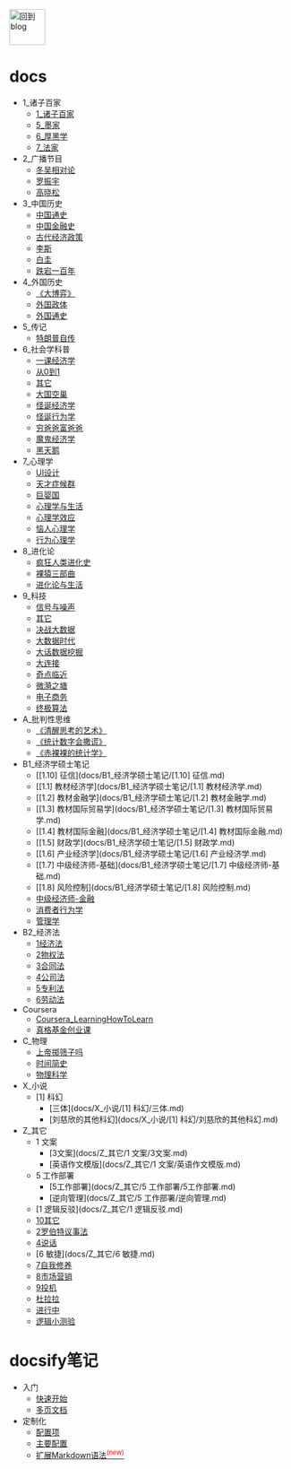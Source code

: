 <a href="http://www.guofei.site" target='blog'>
<img src="http://www.guofei.site/public/img/unicorn.png"  alt="回到blog" height="64" width="64">
</a>

# docs
* 1_诸子百家
    * [1_诸子百家](docs/1_诸子百家/1_诸子百家.md)
    * [5_墨家](docs/1_诸子百家/5_墨家.md)
    * [6_厚黑学](docs/1_诸子百家/6_厚黑学.md)
    * [7_法家](docs/1_诸子百家/7_法家.md)
* 2_广播节目
    * [冬吴相对论](docs/2_广播节目/冬吴相对论.md)
    * [罗振宇](docs/2_广播节目/罗振宇.md)
    * [高晓松](docs/2_广播节目/高晓松.md)
* 3_中国历史
    * [中国通史](docs/3_中国历史/中国通史.md)
    * [中国金融史](docs/3_中国历史/中国金融史.md)
    * [古代经济政策](docs/3_中国历史/古代经济政策.md)
    * [李斯](docs/3_中国历史/李斯.md)
    * [白圭](docs/3_中国历史/白圭.md)
    * [跌宕一百年](docs/3_中国历史/跌宕一百年.md)
* 4_外国历史
    * [《大博弈》](docs/4_外国历史/《大博弈》.md)
    * [外国政体](docs/4_外国历史/外国政体.md)
    * [外国通史](docs/4_外国历史/外国通史.md)
* 5_传记
    * [特朗普自传](docs/5_传记/特朗普自传.md)
* 6_社会学科普
    * [一课经济学](docs/6_社会学科普/一课经济学.md)
    * [从0到1](docs/6_社会学科普/从0到1.md)
    * [其它](docs/6_社会学科普/其它.md)
    * [大国空巢](docs/6_社会学科普/大国空巢.md)
    * [怪诞经济学](docs/6_社会学科普/怪诞经济学.md)
    * [怪诞行为学](docs/6_社会学科普/怪诞行为学.md)
    * [穷爸爸富爸爸](docs/6_社会学科普/穷爸爸富爸爸.md)
    * [魔鬼经济学](docs/6_社会学科普/魔鬼经济学.md)
    * [黑天鹅](docs/6_社会学科普/黑天鹅.md)
* 7_心理学
    * [UI设计](docs/7_心理学/UI设计.md)
    * [天才症候群](docs/7_心理学/天才症候群.md)
    * [巨婴国](docs/7_心理学/巨婴国.md)
    * [心理学与生活](docs/7_心理学/心理学与生活.md)
    * [心理学效应](docs/7_心理学/心理学效应.md)
    * [恼人心理学](docs/7_心理学/恼人心理学.md)
    * [行为心理学](docs/7_心理学/行为心理学.md)
* 8_进化论
    * [疯狂人类进化史](docs/8_进化论/疯狂人类进化史.md)
    * [裸猿三部曲](docs/8_进化论/裸猿三部曲.md)
    * [进化论与生活](docs/8_进化论/进化论与生活.md)
* 9_科技
    * [信号与噪声](docs/9_科技/信号与噪声.md)
    * [其它](docs/9_科技/其它.md)
    * [决战大数据](docs/9_科技/决战大数据.md)
    * [大数据时代](docs/9_科技/大数据时代.md)
    * [大话数据挖掘](docs/9_科技/大话数据挖掘.md)
    * [大连接](docs/9_科技/大连接.md)
    * [奇点临近](docs/9_科技/奇点临近.md)
    * [微漪之塘](docs/9_科技/微漪之塘.md)
    * [电子商务](docs/9_科技/电子商务.md)
    * [终极算法](docs/9_科技/终极算法.md)
* A_批判性思维
    * [《清醒思考的艺术》](docs/A_批判性思维/《清醒思考的艺术》.md)
    * [《统计数字会撒谎》](docs/A_批判性思维/《统计数字会撒谎》.md)
    * [《赤裸裸的统计学》](docs/A_批判性思维/《赤裸裸的统计学》.md)
* B1_经济学硕士笔记
    * [[1.10] 征信](docs/B1_经济学硕士笔记/[1.10] 征信.md)
    * [[1.1] 教材经济学](docs/B1_经济学硕士笔记/[1.1] 教材经济学.md)
    * [[1.2] 教材金融学](docs/B1_经济学硕士笔记/[1.2] 教材金融学.md)
    * [[1.3] 教材国际贸易学](docs/B1_经济学硕士笔记/[1.3] 教材国际贸易学.md)
    * [[1.4] 教材国际金融](docs/B1_经济学硕士笔记/[1.4] 教材国际金融.md)
    * [[1.5] 财政学](docs/B1_经济学硕士笔记/[1.5] 财政学.md)
    * [[1.6] 产业经济学](docs/B1_经济学硕士笔记/[1.6] 产业经济学.md)
    * [[1.7] 中级经济师-基础](docs/B1_经济学硕士笔记/[1.7] 中级经济师-基础.md)
    * [[1.8] 风险控制](docs/B1_经济学硕士笔记/[1.8] 风险控制.md)
    * [中级经济师-金融](docs/B1_经济学硕士笔记/中级经济师-金融.md)
    * [消费者行为学](docs/B1_经济学硕士笔记/消费者行为学.md)
    * [管理学](docs/B1_经济学硕士笔记/管理学.md)
* B2_经济法
    * [1经济法](docs/B2_经济法/1经济法.md)
    * [2物权法](docs/B2_经济法/2物权法.md)
    * [3合同法](docs/B2_经济法/3合同法.md)
    * [4公司法](docs/B2_经济法/4公司法.md)
    * [5专利法](docs/B2_经济法/5专利法.md)
    * [6劳动法](docs/B2_经济法/6劳动法.md)
* Coursera
    * [Coursera_LearningHowToLearn](docs/Coursera/Coursera_LearningHowToLearn.md)
    * [真格基金创业课](docs/Coursera/真格基金创业课.md)
* C_物理
    * [上帝掷筛子吗](docs/C_物理/上帝掷筛子吗.md)
    * [时间简史](docs/C_物理/时间简史.md)
    * [物理科学](docs/C_物理/物理科学.md)
* X_小说
    * [1] 科幻
        * [三体](docs/X_小说/[1] 科幻/三体.md)
        * [刘慈欣的其他科幻](docs/X_小说/[1] 科幻/刘慈欣的其他科幻.md)
* Z_其它
    * 1 文案
        * [3文案](docs/Z_其它/1 文案/3文案.md)
        * [英语作文模版](docs/Z_其它/1 文案/英语作文模版.md)
    * 5 工作部署
        * [5工作部署](docs/Z_其它/5 工作部署/5工作部署.md)
        * [逆向管理](docs/Z_其它/5 工作部署/逆向管理.md)
    * [1 逻辑反驳](docs/Z_其它/1 逻辑反驳.md)
    * [10其它](docs/Z_其它/10其它.md)
    * [2罗伯特议事法](docs/Z_其它/2罗伯特议事法.md)
    * [4说话](docs/Z_其它/4说话.md)
    * [6 敏捷](docs/Z_其它/6 敏捷.md)
    * [7自我修养](docs/Z_其它/7自我修养.md)
    * [8市场营销](docs/Z_其它/8市场营销.md)
    * [9投机](docs/Z_其它/9投机.md)
    * [杜拉拉](docs/Z_其它/杜拉拉.md)
    * [进行中](docs/Z_其它/进行中.md)
    * [逻辑小测验](docs/Z_其它/逻辑小测验.md)


# docsify笔记
* 入门
    * [快速开始](建站日志/quickstart.md)
    * [多页文档](建站日志/more-pages.md)
* 定制化
    * [配置项](建站日志/configuration.md)
    * [主要配置](建站日志/themes.md)
    * [扩展Markdown语法<sup style="color:red">(new)<sup>](建站日志/markdown.md)